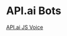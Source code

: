 # API.ai Bots 

[API.ai JS Voice](https://github.com/api-ai/apiai-nodejs-client/blob/master/samples/voice_request.js)